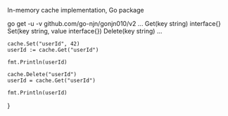 In-memory cache implementation, Go package

go get -u -v  github.com/go-njn/gonjn010/v2
...
Get(key string) interface{}
Set(key string, value interface{})
Delete(key string)
...


	cache.Set("userId", 42)
	userId := cache.Get("userId")

	fmt.Println(userId)

	cache.Delete("userId")
	userId = cache.Get("userId")

	fmt.Println(userId)
}



